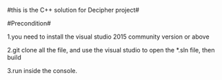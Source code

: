 #this is the C++ solution for Decipher project#

#Precondition#

1.you need to install the visual studio 2015 community version or above

2.git clone all the file, and use the visual studio to open the *.sln file, then build

3.run inside the console.
